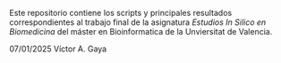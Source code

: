 Este repositorio contiene los scripts y principales resultados correspondientes al trabajo final de la asignatura *Estudios In Silico en Biomedicina* del máster en Bioinformatica de la Unviersitat de Valencia.

07/01/2025 Víctor A. Gaya
